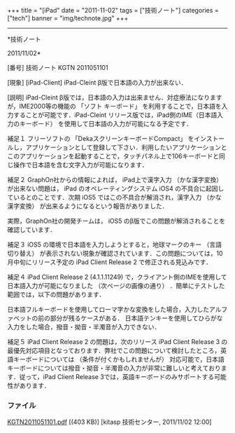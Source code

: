 ﻿+++
title = "[iPad"
date = "2011-11-02"
tags = ["技術ノート"]
categories = ["tech"]
banner = "img/technote.jpg"
+++

-----------------------------------------------------------------------------------------------------------------------------

*技術ノート

2011/11/02*


[番号]
技術ノート KGTN 2011051101

[現象]
[iPad-Client] iPad-Cleint β版で日本語の入力が出来ない．

[説明]
iPad-Cleint
β版では，日本語の入力は出来ません．対症療法になりますが，IME2000等の機能の
「ソフト キーボード」
を利用することで，日本語を入力することが可能です．iPad-Cleint
リリース版では，iPad側のIME（日本語入力のキーボード）
を使用して日本語の入力が可能になる予定です．

補足１
フリーソフトの 「DekaスクリーンキーボードCompact」
をインストールし，アプリケーションとして登録して下さい．利用したいアプリケーションとこのアプリケーションを起動することで，タッチパネル上で106キーボードと同じ操作で日本語を含む文字入力が可能になります．

補足２
GraphOn社からの情報によれば， iPad上で漢字入力 （かな漢字変換）
が出来ない問題は， iPad のオペレーティングシステム iOS4
の不具合に起因しているとのことです．次期 iOS5
ではこの不具合が解消され，漢字入力 （かな漢字変換）
が出来るようになるという報告がありました．

実際，GraphOn社の開発チームは， iOS5
のβ版でこの問題が解消されることを確認しています．

補足３
iOS5 の環境で日本語を入力しようとすると，地球マークのキー
（言語切り替え）
が表示されない現象が確認されています．この問題については，10月中旬にリリース予定の
iPad Client Release 2 で修正される見込みです．

補足４
iPad Client Release 2 (4.1.1.11249)
で，クライアント側のIMEを使用して日本語入力が可能になりました
（次ページの画像の通り）
．簡単にテストした範囲では，以下の問題があります．

日本語フルキーボードを使用してローマ字かな変換をした場合，入力したアルファベットの前の部分が残るケースがある．
日本語テンキーを使用してひらがな入力をした場合，撥音・拗音・半濁音が入力できない．

補足５
iPad Client Release 2 の問題は，次のリリース iPad Client Release 3
の最優先対応項目となっております．弊社でこの問題について検討したところ，英語キーボードについては
（条件が付くかもしれませんが）
対応可能で，日本語キーボードについては撥音・拗音・半濁音の入力が非常に難しいと考えております．従って，iPad
Client Release 3では，英語キーボードのみサポートする可能性があります．


### ファイル

 
 


[KGTN2011051101.pdf](http://techreport.kitasp.net/attachments/download/552/KGTN2011051101.pdf)
 [(403 KB)] [kitasp 技術センター, 2011/11/02
12:00]


 


 


